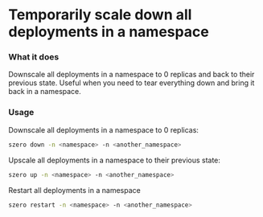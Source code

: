 # Temporarily scale down all deployments in a namespace

### What it does

Downscale all deployments in a namespace to 0 replicas and back to their
previous state. Useful when you need to tear everything down and bring
it back in a namespace.

### Usage

Downscale all deployments in a namespace to 0 replicas:

```bash
szero down -n <namespace> -n <another_namespace>
```

Upscale all deployments in a namespace to their previous state:

```bash
szero up -n <namespace> -n <another_namespace>
```

Restart all deployments in a namespace

```bash
szero restart -n <namespace> -n <another_namespace>
```
